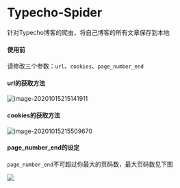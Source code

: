 # Typecho-Spider

针对Typecho博客的爬虫，将自己博客的所有文章保存到本地

#### 使用前

请修改三个参数：`url`、`cookies`、`page_number_end`

#### url的获取方法

![image-20201015215141911](https://i.loli.net/2020/10/15/VbgRaXBK6HJm7fN.png)

#### cookies的获取方法

![image-20201015215509670](https://i.loli.net/2020/10/15/VUdRS3YefjkqlTP.png)

#### page_number_end的设定

`page_number_end`不可超过你最大的页码数，最大页码数见下图

![](https://i.loli.net/2020/10/15/DAca8Wxs5wgZkTV.png#shadow)